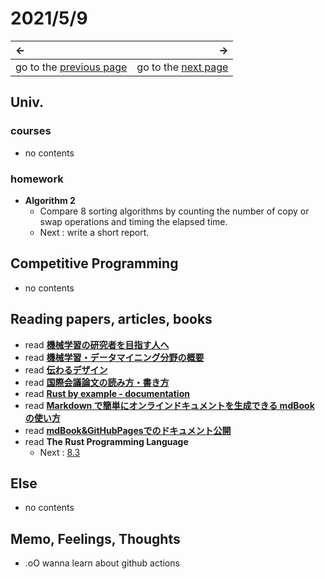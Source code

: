 # 2021/5/9
|←|→|
|:---|---:|
go to the [previous page](./8th.md) | go to the [next page](./10th.md)

## Univ.
### courses
- no contents

### homework
- **Algorithm 2**
    - Compare 8 sorting algorithms by counting the number of copy or swap operations and timing the elapsed time.
    - Next : write a short report.

## Competitive Programming
- no contents

## Reading papers, articles, books
- read [**機械学習の研究者を目指す人へ**](https://takahashihiroshi.github.io/contents/for_ml_beginners.html)
- read [**機械学習・データマイニング分野の概要**](https://www.kamishima.net/archive/mldm-overview.pdf)
- read [**伝わるデザイン**](https://student.tsutawarudesign.com)
- read [**国際会議論文の読み方・書き方**](http://www.phontron.com/slides/neubig15nlptutorial.pdf)
- read [**Rust by example - documentation**](http://doc.rust-jp.rs/rust-by-example-ja/meta/doc.html)
- read [**Markdown で簡単にオンラインドキュメントを生成できる mdBook の使い方**](https://blog1.mammb.com/entry/2019/12/31/000000)
- read [**mdBook&GitHubPagesでのドキュメント公開**](https://zenn.dev/404_fof/articles/272f2a88d2d519b1edb3)
- read **The Rust Programming Language**
    - Next : [8.3](https://doc.rust-jp.rs/book-ja/ch08-03-hash-maps.html)

## Else
- no contents

## Memo, Feelings, Thoughts
- .oO wanna learn about github actions

